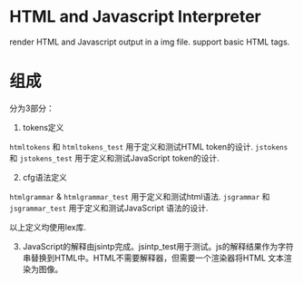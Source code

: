 # HTML and Javascript Interpreter

render HTML and Javascript output in a img file. support basic HTML tags.


# 组成

分为3部分：

1. tokens定义

`htmltokens` 和 `htmltokens_test` 用于定义和测试HTML token的设计. 
`jstokens` 和 `jstokens_test` 用于定义和测试JavaScript token的设计.

2. cfg语法定义

`htmlgrammar` & `htmlgrammar_test` 用于定义和测试html语法. 
`jsgrammar` 和 `jsgrammar_test` 用于定义和测试JavaScript 语法的设计.


以上定义均使用lex库.

3. JavaScript的解释由jsintp完成。jsintp_test用于测试。js的解释结果作为字符串替换到HTML中。HTML不需要解释器，但需要一个渲染器将HTML
文本渲染为图像。